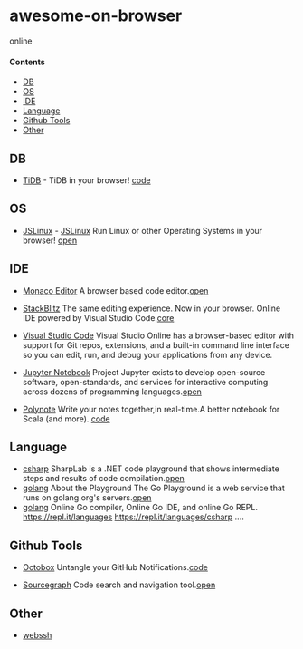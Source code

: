 # awesome-on-browser
online

#### Contents

- [DB](#db)
- [OS](#os)
- [IDE](#ide)
- [Language](#language)
- [Github Tools](#github-tools)
- [Other](#other)

## DB

- [TiDB](http://play.pingcap.com/) - TiDB in your browser! [code](https://github.com/pingcap/tidb)

## OS

- [JSLinux](https://bellard.org/jslinux/) - [JSLinux](http://jslinux.org/) Run Linux or other Operating Systems in your browser! [open](https://github.com/levskaya/jslinux-deobfuscated)


## IDE
- [Monaco Editor](https://microsoft.github.io/monaco-editor/) A browser based code editor.[open](https://github.com/microsoft/monaco-editor)

- [StackBlitz](https://stackblitz.com/) The same editing experience. Now in your browser. Online IDE powered by Visual Studio Code.[core](https://github.com/stackblitz/core/)

- [Visual Studio Code](https://visualstudio.microsoft.com/services/visual-studio-online/) Visual Studio Online has a browser-based editor with support for Git repos, extensions, and a built-in command line interface so you can edit, run, and debug your applications from any device. 

- [Jupyter Notebook](https://jupyter.org/) Project Jupyter exists to develop open-source software, open-standards, and services for interactive computing across dozens of programming languages.[open](https://github.com/jupyter/notebook)

- [Polynote](https://polynote.io/) Write your notes together,in real-time.A better notebook for Scala (and more). [code](https://github.com/polynote/polynote)

## Language

- [csharp](https://sharplab.io/) SharpLab is a .NET code playground that shows intermediate steps and results of code compilation.[open](https://github.com/ashmind/SharpLab)
- [golang](https://play.studygolang.com/) About the Playground The Go Playground is a web service that runs on golang.org's servers.[open](https://github.com/golang/playground)
- [golang](https://repl.it/languages/Go) Online Go compiler, Online Go IDE, and online Go REPL.
https://repl.it/languages
https://repl.it/languages/csharp
....

## Github Tools

- [Octobox](https://octobox.io/) Untangle your GitHub Notifications.[code](https://github.com/octobox/octobox)

- [Sourcegraph](https://sourcegraph.com) Code search and navigation tool.[open](https://github.com/sourcegraph/sourcegraph)

## Other

- [webssh](https://github.com/huashengdun/webssh)